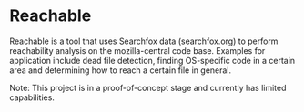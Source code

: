 # Reachable

Reachable is a tool that uses Searchfox data (searchfox.org) to perform reachability
analysis on the mozilla-central code base. Examples for application include dead file
detection, finding OS-specific code in a certain area and determining how to reach
a certain file in general.


Note: This project is in a proof-of-concept stage and currently has limited capabilities.
